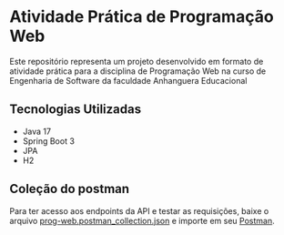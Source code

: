 # Atividade Prática de Programação Web
Este repositório representa um projeto desenvolvido em formato de atividade prática para a disciplina de Programação Web na curso de Engenharia de Software da faculdade Anhanguera Educacional

## Tecnologias Utilizadas
- Java 17
- Spring Boot 3
- JPA
- H2


## Coleção do postman

Para ter acesso aos endpoints da API e testar as requisições, baixe o arquivo [prog-web.postman_collection.json](./docs/prog-web.postman_collection.json) e importe em seu [Postman](https://www.postman.com/).